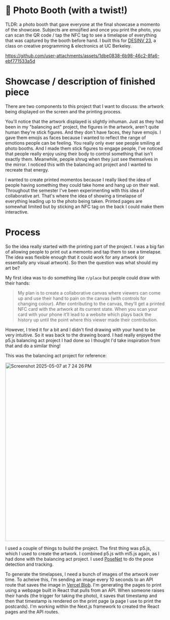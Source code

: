# 📸 Photo Booth (with a twist!)

TLDR: a photo booth that gave everyone at the final showcase a momento of the showcase. Subjects are emojified and once you print the photo, you can scan the QR code / tap the NFC tag to see a timelapse of everything that was captured by the booth before hand. I built this for [DESINV 23](https://classes.berkeley.edu/content/2025-spring-desinv-23-1-lec-1), a class on creative programming & electronics at UC Berkeley.

https://github.com/user-attachments/assets/1dbe0838-6b98-46c2-8fa6-ebf771533a5d

# Showcase / description of finished piece

There are two components to this project that I want to discuss: the artwork being displayed on the screen and the printing process.

You'll notice that the artwork displayed is slightly inhuman. Just as they had been in my "balancing act" project, the figures in the artwork, aren't quite human they're stick figures. And they don't have faces, they have emojis. I gave them emojis as faces because I wanted to reflect the range of emotions people can be feeling. You really only ever see people smiling at photo booths. And I made them stick figures to engage people, I've noticed that people really enjoy using their body to control something that isn't exactly them. Meanwhile, people shrug when they just see themselves in the mirror. I noticed this with the balancing act project and I wanted to recreate that energy.

I wanted to create printed momentos because I really liked the idea of people having something they could take home and hang up on their wall. Throughout the semester I've been experimenting with this idea of collaborative art. That's where the idea of showing a timelapse of everything leading up to the photo being taken. Printed pages are somewhat limited but by sticking an NFC tag on the back I could make them interactive.

# Process

So the idea really started with the printing part of the project. I was a big fan of allowing people to print out a memonto and tap them to see a timelapse. The idea was flexible enough that it could work for any artwork (or essentially any visual artwork). So then the question was what should my art be?

My first idea was to do something like `r/place` but people could draw with their hands:

> My plan is to create a collaborative canvas where viewers can come up and use their hand to pain on the canvas (with controls for changing colour). After contributing to the canvas, they’ll get a printed NFC card with the artwork at its current state. When you scan your card with your phone it’ll lead to a website which plays back the history up until the point where this viewer made their contribution.

However, I tried it for a bit and I didn't find drawing with your hand to be very intuitive. So it was back to the drawing board. I had really enjoyed the p5.js balancing act project I had done so I thought I'd take inspiration from that and do a similar thing!

This was the balancing act project for reference:

<img width="564" alt="Screenshot 2025-05-07 at 7 24 26 PM" src="https://github.com/user-attachments/assets/e423f5cd-593a-4bec-9b9e-4f449f0c4eb3" />

I used a couple of things to build the project. The first thing was p5.js, which I used to create the artwork. I combined p5.js with ml5.js again, as I had done with the balancing act project. I used [PoseNet](https://blog.tensorflow.org/2018/05/real-time-human-pose-estimation-in.html) to do the pose detection and tracking.

To generate the timelapses, I need a bunch of images of the artwork over time. To acheive this, I'm sending an image every 10 seconds to an API route that saves the image in [Vercel Blob](https://vercel.com/docs/vercel-blob). I'm generating the pages to print using a webpage built in React that pulls from an API. When someone raises their hands (the trigger for taking the photo), it saves that timestamp and then that timestamp is rendered on the print page (a page I use to print the postcards). I'm working within the Next.js framework to created the React pages and the API routes.
